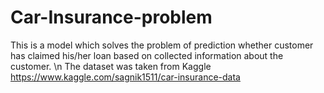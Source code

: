 # Car-Insurance-problem
This is a model which solves the problem of prediсtion whether customer has claimed his/her loan based on collected information about the customer. \n
The dataset was taken from Kaggle https://www.kaggle.com/sagnik1511/car-insurance-data
